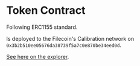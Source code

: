 # Token Contract

Following ERC1155 standard.

Is deployed to the Filecoin's Calibration network on `0x3b2b510ee05676da38739f5a7c0e870be34eed0d`.

[See here on the explorer](https://calibration.filscan.io/address/0xef6d29ddff75c3ac09c7aa37b3ea58aa2bb24eb5/).
